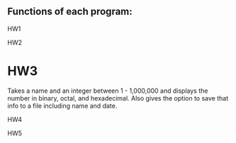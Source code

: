 ## Functions of each program: 

HW1

HW2

# **HW3**

Takes a name and an integer between 1 - 1,000,000 and displays the number in binary, octal, and hexadecimal.
Also gives the option to save that info to a file including name and date. 

HW4

HW5

